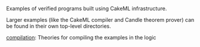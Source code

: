 Examples of verified programs built using CakeML infrastructure.

Larger examples (like the CakeML compiler and Candle theorem prover) can be
found in their own top-level directories.

[compilation](compilation):
Theories for compiling the examples in the logic
